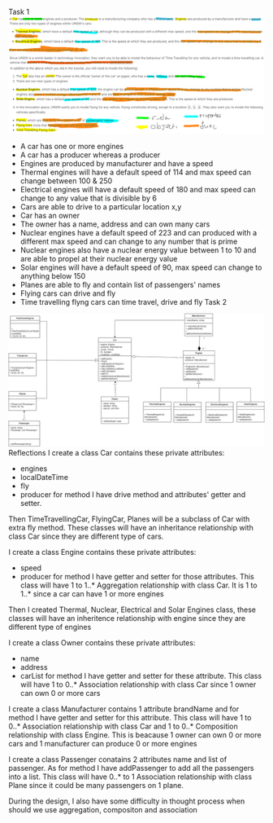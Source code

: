 Task 1
![alt text](image-2.png)
- A car has one or more engines
- A car has a producer whereas a producer 
- Engines are produced by manufacturer and have a speed
- Thermal engines will have a default speed of 114 and max speed can change between 100 & 250
- Electrical engines will have a default speed of 180 and max speed can change to any value that is divisible by 6
- Cars are able to drive to a particular location x,y
- Car has an owner
- The owner has a name, address and can own many cars
- Nuclear engines have a default speed of 223 and can produced with a different max speed and can change to any number that is prime
- Nuclear engines also have a nuclear energy value between 1 to 10 and are able to propel at their nuclear energy value
- Solar engines will have a default speed of 90, max speed can change to anything below 150
- Planes are able to fly and contain list of passengers' names
- Flying cars can drive and fly
- Time travelling flyng cars can time travel, drive and fly
Task 2

![alt text](<Untitled Diagram.drawio (4).png>)
Reflections
I create a class Car contains these private attributes:
- engines
- localDateTime
- fly
- producer
for method I have drive method and attributes' getter and setter.

Then TimeTravellingCar, FlyingCar, Planes will be a subclass of Car with extra fly method.
These classes will have an inheritance relationship with class Car since they are different type of cars.

I create a class Engine contains these private attributes:
- speed
- producer
for method I have getter and setter for those attributes. This class will have 1 to 1..* Aggregation relationship with class Car. It is 1 to 1..* since a car can have 1 or more engines

Then I created Thermal, Nuclear, Electrical and Solar Engines class, these classes will have an inheritence relationship with engine since they are different type of engines


I create a class Owner contains these private attributes:
- name
- address 
- carList
for method I have getter and setter for these attribute. This class will have 1 to 0..* Association relationship with class Car since 1 owner can own 0 or more cars

I create a class Manufacturer contains 1 attribute brandName and for method I have getter and setter for this attribute.
This class will have 1 to 0..* Association relationship with class Car and 1 to 0..* Composition relationship with class Engine. This is beacause 1 owner can own 0 or more cars and 1 manufacturer can produce 0 or more engines

I create a class Passenger conatains 2 attributes name and list of passenger. As for method I have addPassenger to add all the passengers into a list.
This class will have 0..* to 1 Association relationship with class Plane since it could be many passengers on 1 plane.

During the design, I also have some difficulty in thought process when should we use aggregation, compositon and association

